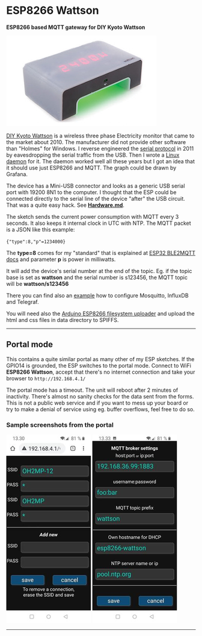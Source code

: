 # ESP8266 Wattson

__ESP8266 based MQTT gateway for DIY Kyoto Wattson__

![Wattson](i/wattson400x240.jpg)

[DIY Kyoto Wattson](http://www.diykyoto.com/uk/aboutus/wattson-classic) is a wireless three phase Electricity 
monitor that came to the market about 2010. The manufacturer did not provide other software than "Holmes" for 
Windows. I reverse engineered the [serial protocol](wattson_serial_protocol.txt) in 2011 by eavesdropping
the serial traffic from the USB. Then I wrote a 
[Linux daemon](https://pikarinen.com/rrdwattsond/) for it. The daemon worked well all these years 
but I got an idea that it should use just ESP8266 and MQTT. The graph could be drawn by Grafana.

The device has a Mini-USB connector and looks as a generic USB serial port with 19200 8N1 to the computer.
I thought that the ESP could be connected directly to the serial line of the device "after" the USB circuit.
That was a quite easy hack. See __[Hardware.md](Hardware.md)__.

The sketch sends the current power consumption with MQTT every 3 seconds. It also keeps it internal clock
in UTC with NTP. The MQTT packet is a JSON like this example:

`{"type":8,"p"=1234000}`

The __type=8__ comes for my "standard" that is explained at
[ESP32 BLE2MQTT docs](https://github.com/oh2mp/esp32_ble2mqtt/blob/main/DATAFORMATS.md) and parameter __p__ is
power in milliwatts.

It will add the device's serial number at the end of the topic. Eg. if the topic base is set as __wattson__
and the serial number is s123456, the MQTT topic will be __wattson/s123456__

There you can find also an [example](https://github.com/oh2mp/esp32_ble2mqtt/blob/main/CONFIG_EXAMPLES.md) 
how to configure Mosquitto, InfluxDB and Telegraf.

You will need also the 
[Arduino ESP8266 filesystem uploader](https://github.com/esp8266/arduino-esp8266fs-plugin)
and upload the html and css files in data directory to SPIFFS.

-----------

## Portal mode

This contains a quite similar portal as many other of my ESP sketches. If the GPIO14 is grounded, the ESP 
switches to the portal mode. Connect to WiFi __ESP8266 Wattson__, accept that there's no internet 
connection and take your browser to `http://192.168.4.1/`

The portal mode has a timeout. The unit will reboot after 2 minutes of inactivity. There's almost no 
sanity checks for the data sent from the forms. This is not a public web service and if you want to mess 
up your board or try to make a denial of service using eg. buffer overflows, feel free to do so.

### Sample screenshots from the portal

![Wifi config](images/screenshot-wifi.jpg)
![Other config](images/screenshot-other.jpg)

------

